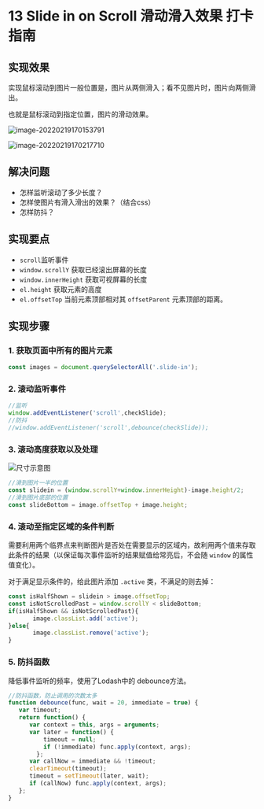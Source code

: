 # 13 Slide in on Scroll 滑动滑入效果 打卡指南

## 实现效果

实现鼠标滚动到图片一般位置是，图片从两侧滑入；看不见图片时，图片向两侧滑出。

也就是鼠标滚动到指定位置，图片的滑动效果。



![image-20220219170153791](https://gitee.com/guoluyan53/image-bed/raw/master/img/image-20220219170153791.png)

![image-20220219170217710](https://gitee.com/guoluyan53/image-bed/raw/master/img/image-20220219170217710.png)

## 解决问题

- 怎样监听滚动了多少长度？
- 怎样使图片有滑入滑出的效果？（结合css）
- 怎样防抖？

## 实现要点

- `scroll`监听事件
- `window.scrollY` 获取已经滚出屏幕的长度
- `window.innerHeight` 获取可视屏幕的长度
- `el.height` 获取元素的高度
- `el.offsetTop` 当前元素顶部相对其 `offsetParent` 元素顶部的距离。

## 实现步骤

### 1. 获取页面中所有的图片元素

```javascript
const images = document.querySelectorAll('.slide-in');
```

### 2. 滚动监听事件

```javascript
//监听
window.addEventListener('scroll',checkSlide);
//防抖
//window.addEventListener('scroll',debounce(checkSlide));
```

### 3. 滚动高度获取以及处理

![尺寸示意图](https://gitee.com/guoluyan53/image-bed/raw/master/img/68747470733a2f2f636c2e6c792f3077337031763179337131342f496d616765253230323031372d30372d3138253230617425323031302e32342e31302532302545342542382538412545352538442538382e706e67)

```javascript
//滑到图片一半的位置
const slidein = (window.scrollY+window.innerHeight)-image.height/2;
//滑到图片底部的位置
const slideBottom = image.offsetTop + image.height;
```

### 4. 滚动至指定区域的条件判断

需要利用两个临界点来判断图片是否处在需要显示的区域内，故利用两个值来存取此条件的结果（以保证每次事件监听的结果赋值给常亮后，不会随 `window` 的属性值变化）。

对于满足显示条件的，给此图片添加 `.active` 类，不满足的则去掉：

```javascript
const isHalfShown = slidein > image.offsetTop;
const isNotScrolledPast = window.scrollY < slideBottom;
if(isHalfShown && isNotScrolledPast){
       image.classList.add('active');
}else{
       image.classList.remove('active');
}
```

### 5. 防抖函数

降低事件监听的频率，使用了Lodash中的 debounce方法。

```javascript
//防抖函数，防止调用的次数太多
function debounce(func, wait = 20, immediate = true) {
   var timeout;
   return function() {
      var context = this, args = arguments;
      var later = function() {
          timeout = null;
          if (!immediate) func.apply(context, args);
        };
      var callNow = immediate && !timeout;
      clearTimeout(timeout);
      timeout = setTimeout(later, wait);
      if (callNow) func.apply(context, args);
   };
}
```

